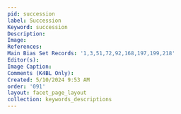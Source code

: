 ```yaml
---
pid: succession
label: Succession
Keyword: succession
Description: 
Image: 
References: 
Main Bias Set Records: '1,3,51,72,92,168,197,199,218'
Editor(s): 
Image Caption: 
Comments (K4BL Only): 
Created: 5/10/2024 9:53 AM
order: '091'
layout: facet_page_layout
collection: keywords_descriptions
---
```

